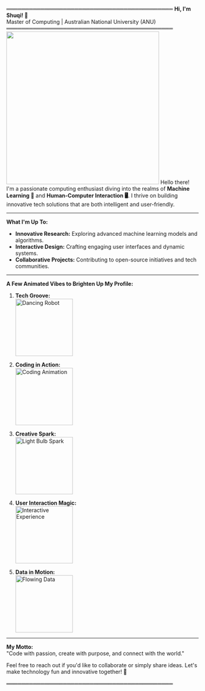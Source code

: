 ════════════════════════════════════════════
**Hi, I'm Shuqi! 🚀**  
Master of Computing | Australian National University (ANU)
════════════════════════════════════════════
 <img src="https://media1.giphy.com/media/v1.Y2lkPTc5MGI3NjExMHNzeWQxcjFsdXF6M3FxaWdscmY2MjNkMnNkc2UyeXhveHoycWRkdyZlcD12MV9pbnRlcm5hbF9naWZfYnlfaWQmY3Q9Zw/rdma0nDFZMR32/giphy.gif"  width="400"/> 
Hello there! I'm a passionate computing enthusiast diving into the realms of **Machine Learning 🤖** and **Human-Computer Interaction 🖥️**. I thrive on building innovative tech solutions that are both intelligent and user-friendly.

---

**What I'm Up To:**  
- **Innovative Research:** Exploring advanced machine learning models and algorithms.  
- **Interactive Design:** Crafting engaging user interfaces and dynamic systems.  
- **Collaborative Projects:** Contributing to open-source initiatives and tech communities.

---

**A Few Animated Vibes to Brighten Up My Profile:**

1. **Tech Groove:**  
   <img src="https://media.giphy.com/media/3oEjI6SIIHBdRxXI40/giphy.gif" alt="Dancing Robot" width="150"/>  

2. **Coding in Action:**  
   <img src="https://media.giphy.com/media/L8K62iTDkzGX6/giphy.gif" alt="Coding Animation" width="150"/>  

3. **Creative Spark:**  
   <img src="https://media.giphy.com/media/5xtDarqlsEWXz2cXc1a/giphy.gif" alt="Light Bulb Spark" width="150"/>  

4. **User Interaction Magic:**  
   <img src="https://media.giphy.com/media/3oEjHGrVGrqgFFknfO/giphy.gif" alt="Interactive Experience" width="150"/>  

5. **Data in Motion:**  
   <img src="https://media.giphy.com/media/xT0xeJpnrWC4XWblEk/giphy.gif" alt="Flowing Data" width="150"/>  

---

**My Motto:**  
"Code with passion, create with purpose, and connect with the world."

Feel free to reach out if you'd like to collaborate or simply share ideas. Let's make technology fun and innovative together! 🚀

════════════════════════════════════════════
